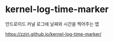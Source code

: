 # kernel-log-time-marker
안드로이드 커널 로그에 날짜와 시간을 찍어주는 앱

https://zziri.github.io/kernel-log-time-marker/
